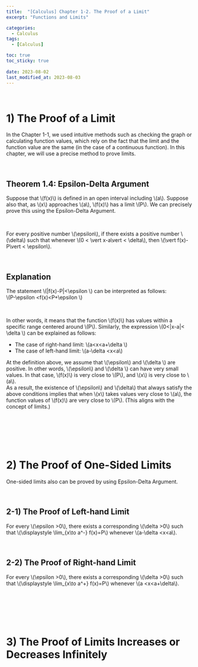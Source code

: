```yaml
---
title:  "[Calculus] Chapter 1-2. The Proof of a Limit"
excerpt: "Functions and Limits"

categories:
  - Calculus
tags:
  - [Calculus]

toc: true
toc_sticky: true
 
date: 2023-08-02
last_modified_at: 2023-08-03
---
```


&nbsp;

# 1) The Proof of a Limit
In the Chapter 1-1, we used intuitive methods such as checking the graph or calculating function values, which rely on the fact that the limit and the function value are the same (in the case of a continuous function). In this chapter, we will use a precise method to prove limits.

&nbsp;

## Theorem 1.4: Epsilon-Delta Argument
Suppose that \\(f(x)\\) is defined in an open interval including \\(a\\). Suppose also that, as \\(x\\) approaches \\(a\\), \\(f(x)\\) has a limit \\(P\\). We can precisely prove this using the Epsilon-Delta Argument.

&nbsp;

For every positive number \\(\epsilon\\), if there exists a positive number \\(\delta\\) such that whenever \\(0 < \vert x-a\vert < \delta\\), then \\(\vert f(x)-P\vert < \epsilon\\).

&nbsp;

## Explanation ##
The statement \\(|f(x)-P|<\epsilon \\) can be interpreted as follows:\
\\(P-\epsilon <f(x)<P+\epsilon \\)

&nbsp;

In other words, it means that the function \\(f(x)\\) has values within a specific range centered around \\(P\\). Similarly, the expression \\(0<|x-a|< \delta \\) can be explained as follows:

- The case of right-hand limit: \\(a<x<a+\delta \\)
- The case of left-hand limit: \\(a-\delta <x<a\\)

At the definition above, we assume that \\(\epsilon\\) and \\(\delta \\) are positive. In other words, \\(\epsilon\\) and \\(\delta \\) can have very small values. In that case, \\(f(x)\\) is very close to \\(P\\), and \\(x\\) is very close to \\(a\\).\
As a result, the existence of \\(\epsilon\\) and \\(\delta\\) that always  satisfy the above conditions implies that when \\(x\\) takes values very close to \\(a\\), the function values of \\(f(x)\\) are very close to \\(P\\). (This aligns with the concept of limits.)

&nbsp;

&nbsp;

&nbsp;

# 2) The Proof of One-Sided Limits
One-sided limits also can be proved by using Epsilon-Delta Argument.

&nbsp;

## 2-1) The Proof of Left-hand Limit
For every \\(\epsilon >0\\), there exists a corresponding \\(\delta >0\\) such that \\(\displaystyle \lim_{x\to a^-} f(x)=P\\) whenever \\(a-\delta <x<a\\).

&nbsp;

## 2-2) The Proof of Right-hand Limit
For every \\(\epsilon >0\\), there exists a corresponding \\(\delta >0\\) such that \\(\displaystyle \lim_{x\to a^+} f(x)=P\\) whenever \\(a <x<a+\delta\\).

&nbsp;

&nbsp;

&nbsp;

# 3) The Proof of Limits Increases or Decreases Infinitely
